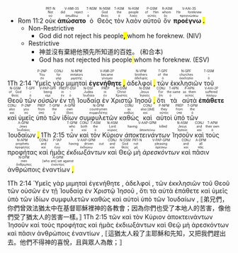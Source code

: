 - Rom 11:2 <RUBY><ruby><ruby>οὐκ<rt>οὐ</rt></ruby><rt>Not</rt></ruby><rt>PRT-N</rt></RUBY> <RUBY><ruby><ruby><strong>ἀπώσατο</strong><rt>ἀπωθέω</rt></ruby><rt>did reject</rt></ruby><rt>V-AMI-3S</rt></RUBY> <RUBY><ruby><ruby>ὁ<rt>ὁ</rt></ruby><rt>-</rt></ruby><rt>T-NSM</rt></RUBY> <RUBY><ruby><ruby>Θεὸς<rt>θεός</rt></ruby><rt>God</rt></ruby><rt>N-NSM</rt></RUBY> <RUBY><ruby><ruby>τὸν<rt>ὁ</rt></ruby><rt>the</rt></ruby><rt>T-ASM</rt></RUBY> <RUBY><ruby><ruby>λαὸν<rt>λαός</rt></ruby><rt>people</rt></ruby><rt>N-ASM</rt></RUBY> <RUBY><ruby><ruby>αὐτοῦ<rt>αὐτός</rt></ruby><rt>of Him</rt></ruby><rt>P-GSM</rt></RUBY> <RUBY><ruby><ruby>ὃν<rt>ὅς</rt></ruby><rt>whom</rt></ruby><rt>R-ASM</rt></RUBY> <RUBY><ruby><ruby><strong>προέγνω <mark class="pm">.</mark></strong><rt>προγινώσκω</rt></ruby><rt>He foreknew</rt></ruby><rt>V-AAI-3S</rt></RUBY> 
	- Non-Restrictive 
		- God did not reject his people<mark>**,** </mark>whom he foreknew.  (NIV)  
	- Restrictive
		- 神並沒有棄絕他預先所知道的百姓。 (和合本)  
		- God has not rejected his people<mark> </mark>whom he foreknew.  (ESV)  


1Th 2:14 <RUBY><ruby><ruby>Ὑμεῖς<rt>σύ</rt></ruby><rt>You</rt></ruby><rt>P-2NP</rt></RUBY> <RUBY><ruby><ruby>γὰρ<rt>γάρ</rt></ruby><rt>for</rt></ruby><rt>CONJ</rt></RUBY> <RUBY><ruby><ruby>μιμηταὶ<rt>μιμητής</rt></ruby><rt>imitators</rt></ruby><rt>N-NPM</rt></RUBY> <RUBY><ruby><ruby><strong>ἐγενήθητε <mark class="pm">,</mark></strong><rt>γίνομαι</rt></ruby><rt>became</rt></ruby><rt>V-AMI-2P</rt></RUBY> <RUBY><ruby><ruby>ἀδελφοί <mark class="pm">,</mark><rt>ἀδελφός</rt></ruby><rt>brothers</rt></ruby><rt>N-VPM</rt></RUBY> <RUBY><ruby><ruby>τῶν<rt>ὁ</rt></ruby><rt>of the</rt></ruby><rt>T-GPF</rt></RUBY> <RUBY><ruby><ruby>ἐκκλησιῶν<rt>ἐκκλησία</rt></ruby><rt>churches</rt></ruby><rt>N-GPF</rt></RUBY> <RUBY><ruby><ruby>τοῦ<rt>ὁ</rt></ruby><rt>-</rt></ruby><rt>T-GSM</rt></RUBY> <RUBY><ruby><ruby>Θεοῦ<rt>θεός</rt></ruby><rt>of God</rt></ruby><rt>N-GSM</rt></RUBY> <RUBY><ruby><ruby>τῶν<rt>ὁ</rt></ruby><rt>-</rt></ruby><rt>T-GPF</rt></RUBY> <RUBY><ruby><ruby><em>οὐσῶν</em><rt>εἰμί</rt></ruby><rt>being</rt></ruby><rt>V-PAP-GPF</rt></RUBY> <RUBY><ruby><ruby>ἐν<rt>ἐν</rt></ruby><rt>in</rt></ruby><rt>PREP</rt></RUBY> <RUBY><ruby><ruby>τῇ<rt>ὁ</rt></ruby><rt>-</rt></ruby><rt>T-DSF</rt></RUBY> <RUBY><ruby><ruby>Ἰουδαίᾳ<rt>Ἰουδαία</rt></ruby><rt>Judea</rt></ruby><rt>N-DSF</rt></RUBY> <RUBY><ruby><ruby>ἐν<rt>ἐν</rt></ruby><rt>in</rt></ruby><rt>PREP</rt></RUBY> <RUBY><ruby><ruby>Χριστῷ<rt>Χριστός</rt></ruby><rt>Christ</rt></ruby><rt>N-DSM</rt></RUBY> <RUBY><ruby><ruby>Ἰησοῦ <mark class="pm">,</mark><rt>Ἰησοῦς</rt></ruby><rt>Jesus</rt></ruby><rt>N-DSM</rt></RUBY> <RUBY><ruby><ruby>ὅτι<rt>ὅτι</rt></ruby><rt>For</rt></ruby><rt>CONJ</rt></RUBY> <RUBY><ruby><ruby>τὰ<rt>ὁ</rt></ruby><rt>the same</rt></ruby><rt>T-APN</rt></RUBY> <RUBY><ruby><ruby>αὐτὰ<rt>αὐτός</rt></ruby><rt>as them</rt></ruby><rt>P-APN</rt></RUBY> <RUBY><ruby><ruby><strong>ἐπάθετε</strong><rt>πάσχω</rt></ruby><rt>suffered</rt></ruby><rt>V-AAI-2P</rt></RUBY> <RUBY><ruby><ruby>καὶ<rt>καί</rt></ruby><rt>also</rt></ruby><rt>CONJ</rt></RUBY> <RUBY><ruby><ruby>ὑμεῖς<rt>σύ</rt></ruby><rt>you</rt></ruby><rt>P-2NP</rt></RUBY> <RUBY><ruby><ruby>ὑπὸ<rt>ὑπό</rt></ruby><rt>from</rt></ruby><rt>PREP</rt></RUBY> <RUBY><ruby><ruby>τῶν<rt>ὁ</rt></ruby><rt>the</rt></ruby><rt>T-GPM</rt></RUBY> <RUBY><ruby><ruby>ἰδίων<rt>ἴδιος</rt></ruby><rt>own</rt></ruby><rt>A-GPM</rt></RUBY> <RUBY><ruby><ruby>συμφυλετῶν<rt>συμφυλέτης</rt></ruby><rt>countrymen</rt></ruby><rt>N-GPM</rt></RUBY> <RUBY><ruby><ruby>καθὼς<rt>καθώς</rt></ruby><rt>as</rt></ruby><rt>CONJ</rt></RUBY> <RUBY><ruby><ruby>καὶ<rt>καί</rt></ruby><rt>also [did]</rt></ruby><rt>CONJ</rt></RUBY> <RUBY><ruby><ruby>αὐτοὶ<rt>αὐτός</rt></ruby><rt>they</rt></ruby><rt>P-NPM</rt></RUBY> <RUBY><ruby><ruby>ὑπὸ<rt>ὑπό</rt></ruby><rt>from</rt></ruby><rt>PREP</rt></RUBY> <RUBY><ruby><ruby>τῶν<rt>ὁ</rt></ruby><rt>the</rt></ruby><rt>T-GPM</rt></RUBY> <RUBY><ruby><ruby>Ἰουδαίων <mark class="pm">,</mark><rt>Ἰουδαῖος</rt></ruby><rt>Jews</rt></ruby><rt>A-GPM</rt></RUBY> 1Th 2:15 <RUBY><ruby><ruby>τῶν<rt>ὁ</rt></ruby><rt>who</rt></ruby><rt>T-GPM</rt></RUBY> <RUBY><ruby><ruby>καὶ<rt>καί</rt></ruby><rt>both</rt></ruby><rt>CONJ</rt></RUBY> <RUBY><ruby><ruby>τὸν<rt>ὁ</rt></ruby><rt>the</rt></ruby><rt>T-ASM</rt></RUBY> <RUBY><ruby><ruby>Κύριον<rt>κύριος</rt></ruby><rt>Lord</rt></ruby><rt>N-ASM</rt></RUBY> <RUBY><ruby><ruby><em>ἀποκτεινάντων</em><rt>ἀποκτείνω</rt></ruby><rt>having killed</rt></ruby><rt>V-AAP-GPM</rt></RUBY> <RUBY><ruby><ruby>Ἰησοῦν<rt>Ἰησοῦς</rt></ruby><rt>Jesus</rt></ruby><rt>N-ASM</rt></RUBY> <RUBY><ruby><ruby>καὶ<rt>καί</rt></ruby><rt>and</rt></ruby><rt>CONJ</rt></RUBY> <RUBY><ruby><ruby>τοὺς<rt>ὁ</rt></ruby><rt>their own</rt></ruby><rt>T-APM</rt></RUBY> <RUBY><ruby><ruby>προφήτας<rt>προφήτης</rt></ruby><rt>prophets</rt></ruby><rt>N-APM</rt></RUBY> <RUBY><ruby><ruby>καὶ<rt>καί</rt></ruby><rt>and</rt></ruby><rt>CONJ</rt></RUBY> <RUBY><ruby><ruby>ἡμᾶς<rt>ἐγώ</rt></ruby><rt>us</rt></ruby><rt>P-1AP</rt></RUBY> <RUBY><ruby><ruby><em>ἐκδιωξάντων</em><rt>ἐκδιώκω</rt></ruby><rt>having driven out</rt></ruby><rt>V-AAP-GPM</rt></RUBY> <RUBY><ruby><ruby>καὶ<rt>καί</rt></ruby><rt>and</rt></ruby><rt>CONJ</rt></RUBY> <RUBY><ruby><ruby>Θεῷ<rt>θεός</rt></ruby><rt>God</rt></ruby><rt>N-DSM</rt></RUBY> <RUBY><ruby><ruby>μὴ<rt>μή</rt></ruby><rt>not</rt></ruby><rt>PRT-N</rt></RUBY> <RUBY><ruby><ruby><em>ἀρεσκόντων</em><rt>ἀρέσκω</rt></ruby><rt>pleasing</rt></ruby><rt>V-PAP-GPM</rt></RUBY> <RUBY><ruby><ruby>καὶ<rt>καί</rt></ruby><rt>and</rt></ruby><rt>CONJ</rt></RUBY> <RUBY><ruby><ruby>πᾶσιν<rt>πᾶς</rt></ruby><rt>all</rt></ruby><rt>A-DPM</rt></RUBY> <RUBY><ruby><ruby>ἀνθρώποις<rt>ἄνθρωπος</rt></ruby><rt>men</rt></ruby><rt>N-DPM</rt></RUBY> <RUBY><ruby><ruby>ἐναντίων <mark class="pm">,</mark><rt>ἐναντίος</rt></ruby><rt>[who are] set against</rt></ruby><rt>A-GPM</rt></RUBY> 

1Th 2:14 Ὑμεῖς γὰρ μιμηταὶ ἐγενήθητε , ἀδελφοί , τῶν ἐκκλησιῶν τοῦ Θεοῦ τῶν οὐσῶν ἐν τῇ Ἰουδαίᾳ ἐν Χριστῷ Ἰησοῦ , ὅτι τὰ αὐτὰ ἐπάθετε καὶ ὑμεῖς ὑπὸ τῶν ἰδίων συμφυλετῶν καθὼς καὶ αὐτοὶ ὑπὸ τῶν Ἰουδαίων , ⟦弟兄們，你們曾效法猶太中在基督耶穌裡神的各教會；因為你們也受了本地人的苦害，像他們受了猶太人的苦害一樣。⟧ 
1Th 2:15 τῶν καὶ τὸν Κύριον ἀποκτεινάντων Ἰησοῦν καὶ τοὺς προφήτας καὶ ἡμᾶς ἐκδιωξάντων καὶ Θεῷ μὴ ἀρεσκόντων καὶ πᾶσιν ἀνθρώποις ἐναντίων , ⟦這猶太人殺了主耶穌和先知，又把我們趕出去。他們不得神的喜悅，且與眾人為敵；⟧ 
